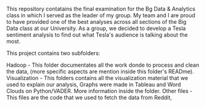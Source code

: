 This repository contatains the final examination for the Bg Data & Analytics class in which I served as the leader of my group. 
My team and I are proud to have provided one of the best analyses across all sections of the Big Data class at our University.
As a group, we decided to develop a Tesla sentiment analysis to find out what Tesla's audience is talking about the most.

This project contains two subfolders:

Hadoop - This folder documentates all the work donde to process and clean the data, (more specific aspects are mention inside this folder's READme).
Visualization - This folders contains all the visualization material that we used to explain our analysis, Graphs were made in Tableau and Word Clouds on Python/VADER. More information inside the folder.
Other files - This files are the code that we used to fetch the data from Reddit, 
